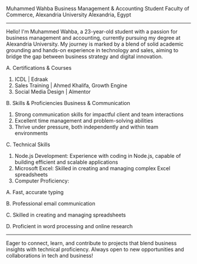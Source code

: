 Muhammed Wahba
Business Management & Accounting Student
Faculty of Commerce, Alexandria University
Alexandria, Egypt
__________________

Hello! I'm Muhammed Wahba, a 23-year-old student with a passion for business management and accounting, currently pursuing my degree at Alexandria University. My journey is marked by a blend of solid academic grounding and hands-on experience in technology and sales, aiming to bridge the gap between business strategy and digital innovation.

A. Certifications & Courses
1. ICDL | Edraak
2. Sales Training | Ahmed Khalifa, Growth Engine
3. Social Media Design | Almentor

B. Skills & Proficiencies
Business & Communication
1. Strong communication skills for impactful client and team interactions
2. Excellent time management and problem-solving abilities
3. Thrive under pressure, both independently and within team environments

C. Technical Skills
1. Node.js Development: Experience with coding in Node.js, capable of building efficient and scalable applications
2. Microsoft Excel: Skilled in creating and managing complex Excel spreadsheets
3. Computer Proficiency:

A. Fast, accurate typing

B. Professional email communication

C. Skilled in creating and managing spreadsheets

D. Proficient in word processing and online research
__________________
Eager to connect, learn, and contribute to projects that blend business insights with technical proficiency. Always open to new opportunities and collaborations in tech and business!
